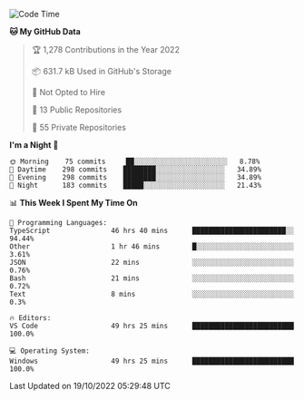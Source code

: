 <!--START_SECTION:waka-->
![Code Time](http://img.shields.io/badge/Code%20Time-3%2C168%20hrs%2032%20mins-blue)

**🐱 My GitHub Data** 

> 🏆 1,278 Contributions in the Year 2022
 > 
> 📦 631.7 kB Used in GitHub's Storage 
 > 
> 🚫 Not Opted to Hire
 > 
> 📜 13 Public Repositories 
 > 
> 🔑 55 Private Repositories  
 > 
**I'm a Night 🦉** 

```text
🌞 Morning    75 commits     ██░░░░░░░░░░░░░░░░░░░░░░░   8.78% 
🌆 Daytime    298 commits    ████████░░░░░░░░░░░░░░░░░   34.89% 
🌃 Evening    298 commits    ████████░░░░░░░░░░░░░░░░░   34.89% 
🌙 Night      183 commits    █████░░░░░░░░░░░░░░░░░░░░   21.43%

```


📊 **This Week I Spent My Time On** 

```text
💬 Programming Languages: 
TypeScript               46 hrs 40 mins      ███████████████████████░░   94.44% 
Other                    1 hr 46 mins        █░░░░░░░░░░░░░░░░░░░░░░░░   3.61% 
JSON                     22 mins             ░░░░░░░░░░░░░░░░░░░░░░░░░   0.76% 
Bash                     21 mins             ░░░░░░░░░░░░░░░░░░░░░░░░░   0.72% 
Text                     8 mins              ░░░░░░░░░░░░░░░░░░░░░░░░░   0.3%

🔥 Editors: 
VS Code                  49 hrs 25 mins      █████████████████████████   100.0%

💻 Operating System: 
Windows                  49 hrs 25 mins      █████████████████████████   100.0%

```


 Last Updated on 19/10/2022 05:29:48 UTC
<!--END_SECTION:waka-->

